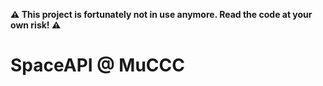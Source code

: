 **:warning: This project is fortunately not in use anymore. Read the code at your own risk! :warning:**

# SpaceAPI @ MuCCC
